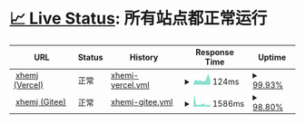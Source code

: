 # [📈 Live Status](https://status.xhemj.eu.org/): <!--live status--> **所有站点都正常运行**

<!--start: status pages-->
<!-- This summary is generated by Upptime (https://github.com/upptime/upptime) -->
<!-- Do not edit this manually, your changes will be overwritten -->
<!-- prettier-ignore -->
| URL | Status | History | Response Time | Uptime |
| --- | ------ | ------- | ------------- | ------ |
| <img alt="" src="https://favicons.githubusercontent.com/xhemj.js.org" height="13"> [xhemj (Vercel)](https://xhemj.js.org) | 正常 | [xhemj-vercel.yml](https://github.com/icerss/upptime/commits/master/history/xhemj-vercel.yml) | <details><summary><img alt="Response time graph" src="./graphs/xhemj-vercel/response-time-week.png" height="20"> 124ms</summary><br><a href="https://status.xhemj.eu.org/history/xhemj-vercel"><img alt="Response time 192" src="https://img.shields.io/endpoint?url=https%3A%2F%2Fraw.githubusercontent.com%2Ficerss%2Fupptime%2Fmaster%2Fapi%2Fxhemj-vercel%2Fresponse-time.json"></a><br><a href="https://status.xhemj.eu.org/history/xhemj-vercel"><img alt="24-hour response time 174" src="https://img.shields.io/endpoint?url=https%3A%2F%2Fraw.githubusercontent.com%2Ficerss%2Fupptime%2Fmaster%2Fapi%2Fxhemj-vercel%2Fresponse-time-day.json"></a><br><a href="https://status.xhemj.eu.org/history/xhemj-vercel"><img alt="7-day response time 124" src="https://img.shields.io/endpoint?url=https%3A%2F%2Fraw.githubusercontent.com%2Ficerss%2Fupptime%2Fmaster%2Fapi%2Fxhemj-vercel%2Fresponse-time-week.json"></a><br><a href="https://status.xhemj.eu.org/history/xhemj-vercel"><img alt="30-day response time 200" src="https://img.shields.io/endpoint?url=https%3A%2F%2Fraw.githubusercontent.com%2Ficerss%2Fupptime%2Fmaster%2Fapi%2Fxhemj-vercel%2Fresponse-time-month.json"></a><br><a href="https://status.xhemj.eu.org/history/xhemj-vercel"><img alt="1-year response time 192" src="https://img.shields.io/endpoint?url=https%3A%2F%2Fraw.githubusercontent.com%2Ficerss%2Fupptime%2Fmaster%2Fapi%2Fxhemj-vercel%2Fresponse-time-year.json"></a></details> | <details><summary><a href="https://status.xhemj.eu.org/history/xhemj-vercel">99.93%</a></summary><a href="https://status.xhemj.eu.org/history/xhemj-vercel"><img alt="All-time uptime 99.92%" src="https://img.shields.io/endpoint?url=https%3A%2F%2Fraw.githubusercontent.com%2Ficerss%2Fupptime%2Fmaster%2Fapi%2Fxhemj-vercel%2Fuptime.json"></a><br><a href="https://status.xhemj.eu.org/history/xhemj-vercel"><img alt="24-hour uptime 99.48%" src="https://img.shields.io/endpoint?url=https%3A%2F%2Fraw.githubusercontent.com%2Ficerss%2Fupptime%2Fmaster%2Fapi%2Fxhemj-vercel%2Fuptime-day.json"></a><br><a href="https://status.xhemj.eu.org/history/xhemj-vercel"><img alt="7-day uptime 99.93%" src="https://img.shields.io/endpoint?url=https%3A%2F%2Fraw.githubusercontent.com%2Ficerss%2Fupptime%2Fmaster%2Fapi%2Fxhemj-vercel%2Fuptime-week.json"></a><br><a href="https://status.xhemj.eu.org/history/xhemj-vercel"><img alt="30-day uptime 99.87%" src="https://img.shields.io/endpoint?url=https%3A%2F%2Fraw.githubusercontent.com%2Ficerss%2Fupptime%2Fmaster%2Fapi%2Fxhemj-vercel%2Fuptime-month.json"></a><br><a href="https://status.xhemj.eu.org/history/xhemj-vercel"><img alt="1-year uptime 99.92%" src="https://img.shields.io/endpoint?url=https%3A%2F%2Fraw.githubusercontent.com%2Ficerss%2Fupptime%2Fmaster%2Fapi%2Fxhemj-vercel%2Fuptime-year.json"></a></details>
| <img alt="" src="https://favicons.githubusercontent.com/xhemj.gitee.io" height="13"> [xhemj (Gitee)](https://xhemj.gitee.io) | 正常 | [xhemj-gitee.yml](https://github.com/icerss/upptime/commits/master/history/xhemj-gitee.yml) | <details><summary><img alt="Response time graph" src="./graphs/xhemj-gitee/response-time-week.png" height="20"> 1586ms</summary><br><a href="https://status.xhemj.eu.org/history/xhemj-gitee"><img alt="Response time 2142" src="https://img.shields.io/endpoint?url=https%3A%2F%2Fraw.githubusercontent.com%2Ficerss%2Fupptime%2Fmaster%2Fapi%2Fxhemj-gitee%2Fresponse-time.json"></a><br><a href="https://status.xhemj.eu.org/history/xhemj-gitee"><img alt="24-hour response time 1061" src="https://img.shields.io/endpoint?url=https%3A%2F%2Fraw.githubusercontent.com%2Ficerss%2Fupptime%2Fmaster%2Fapi%2Fxhemj-gitee%2Fresponse-time-day.json"></a><br><a href="https://status.xhemj.eu.org/history/xhemj-gitee"><img alt="7-day response time 1586" src="https://img.shields.io/endpoint?url=https%3A%2F%2Fraw.githubusercontent.com%2Ficerss%2Fupptime%2Fmaster%2Fapi%2Fxhemj-gitee%2Fresponse-time-week.json"></a><br><a href="https://status.xhemj.eu.org/history/xhemj-gitee"><img alt="30-day response time 1656" src="https://img.shields.io/endpoint?url=https%3A%2F%2Fraw.githubusercontent.com%2Ficerss%2Fupptime%2Fmaster%2Fapi%2Fxhemj-gitee%2Fresponse-time-month.json"></a><br><a href="https://status.xhemj.eu.org/history/xhemj-gitee"><img alt="1-year response time 2142" src="https://img.shields.io/endpoint?url=https%3A%2F%2Fraw.githubusercontent.com%2Ficerss%2Fupptime%2Fmaster%2Fapi%2Fxhemj-gitee%2Fresponse-time-year.json"></a></details> | <details><summary><a href="https://status.xhemj.eu.org/history/xhemj-gitee">98.80%</a></summary><a href="https://status.xhemj.eu.org/history/xhemj-gitee"><img alt="All-time uptime 98.94%" src="https://img.shields.io/endpoint?url=https%3A%2F%2Fraw.githubusercontent.com%2Ficerss%2Fupptime%2Fmaster%2Fapi%2Fxhemj-gitee%2Fuptime.json"></a><br><a href="https://status.xhemj.eu.org/history/xhemj-gitee"><img alt="24-hour uptime 97.81%" src="https://img.shields.io/endpoint?url=https%3A%2F%2Fraw.githubusercontent.com%2Ficerss%2Fupptime%2Fmaster%2Fapi%2Fxhemj-gitee%2Fuptime-day.json"></a><br><a href="https://status.xhemj.eu.org/history/xhemj-gitee"><img alt="7-day uptime 98.80%" src="https://img.shields.io/endpoint?url=https%3A%2F%2Fraw.githubusercontent.com%2Ficerss%2Fupptime%2Fmaster%2Fapi%2Fxhemj-gitee%2Fuptime-week.json"></a><br><a href="https://status.xhemj.eu.org/history/xhemj-gitee"><img alt="30-day uptime 98.49%" src="https://img.shields.io/endpoint?url=https%3A%2F%2Fraw.githubusercontent.com%2Ficerss%2Fupptime%2Fmaster%2Fapi%2Fxhemj-gitee%2Fuptime-month.json"></a><br><a href="https://status.xhemj.eu.org/history/xhemj-gitee"><img alt="1-year uptime 98.94%" src="https://img.shields.io/endpoint?url=https%3A%2F%2Fraw.githubusercontent.com%2Ficerss%2Fupptime%2Fmaster%2Fapi%2Fxhemj-gitee%2Fuptime-year.json"></a></details>

<!--end: status pages-->

